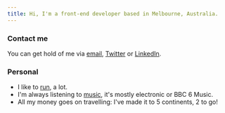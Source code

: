 ```yaml
---
title: Hi, I'm a front-end developer based in Melbourne, Australia.
---
```


### Contact me

You can get hold of me via [email](mailto:jon@jonhiggins.co.uk), [Twitter](https://twitter.com/jonjhiggins) or [LinkedIn](http://uk.linkedin.com/pub/jon-higgins/44/73/a10).

### Personal

* I like to [run](https://www.strava.com/athletes/13456097), a lot.
* I'm always listening to [music](http://www.last.fm/user/jhig_uk), it's mostly electronic or BBC 6 Music.
* All my money goes on travelling: I've made it to 5 continents, 2 to go!
